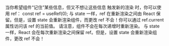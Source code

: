 当你希望组件“记住”某些信息，但又不想让这些信息 触发新的渲染 时，你可以使用 ref：
const ref = useRef(0);
与 state 一样，ref 在重新渲染之间由 React 保留。但是，设置 state 会重新渲染组件，而更改 ref 不会！你可以通过 ref.current 属性访问该 ref 的当前值。
请注意，组件不会在每次递增时重新渲染。 与 state 一样，React 会在每次重新渲染之间保留 ref。但是，设置 state 会重新渲染组件，更改 ref 不会！